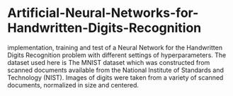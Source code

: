 # Artificial-Neural-Networks-for-Handwritten-Digits-Recognition
implementation, training and test of a  Neural Network for the Handwritten Digits Recognition problem with different settings of hyperparameters. The dataset used here is The MNIST dataset which was constructed from scanned documents available from the National Institute of Standards and Technology (NIST). Images of digits were taken from a variety of scanned documents, normalized in size and centered.
